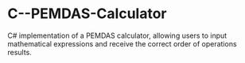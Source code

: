 # C--PEMDAS-Calculator
C# implementation of a PEMDAS calculator, allowing users to input mathematical expressions and receive the correct order of operations results.
